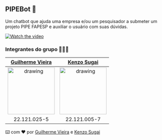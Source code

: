 ## PIPEBot 🤖
Um chatbot que ajuda uma empresa e/ou um pesquisador a submeter um projeto PIPE FAPESP e auxiliar o usuário com suas dúvidas.

[![Watch the video](https://github.com/guilhermevieirasilvagoncalves/chatbot-pipe/assets/88863957/6b3c124f-b773-4132-9942-19b502e74768"
)]([https://youtu.be/vt5fpE0bzSY](https://youtu.be/lapztiOGlOI))

### Integrantes do grupo 🧑🏻‍💻

[Guilherme Vieira](https://github.com/guilhermevieirasilvagoncalves)           |  [Kenzo Sugai](https://github.com/Kenzo-Sugai)         
:-------------------------:|:-------------------------:|
<img src="https://avatars.githubusercontent.com/u/88863957?v=4" alt="drawing" width="150"/>  |  <img src="https://avatars.githubusercontent.com/u/79611160?v=4" alt="drawing" width="150"/>
22.121.025-5 | 22.121.005-7

⌨️ com ❤️ por [Guilherme Vieira](https://github.com/guilhermevieirasilvagoncalves) e [Kenzo Sugai](https://github.com/Kenzo-Sugai)

